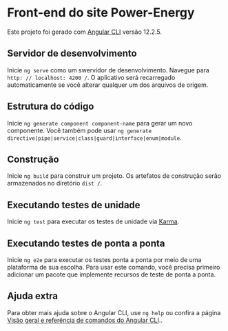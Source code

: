 # Front-end do site Power-Energy

Este projeto foi gerado com [Angular CLI](https://github.com/angular/angular-cli) versão 12.2.5.

## Servidor de desenvolvimento

Inicie `ng serve` como um swervidor de desenvolvimento. Navegue para `http: // localhost: 4200 /`. O aplicativo será recarregado automaticamente se você alterar qualquer um dos arquivos de origem.

## Estrutura do código

Inicie `ng generate component component-name` para gerar um novo componente. Você também pode usar `ng generate directive|pipe|service|class|guard|interface|enum|module`.

## Construção

Inicie `ng build` para construir um projeto. Os artefatos de construção serão armazenados no diretório `dist /`.

## Executando testes de unidade

Inicie `ng test` para executar os testes de unidade via [Karma](https://karma-runner.github.io).

## Executando testes de ponta a ponta

Inicie `ng e2e` para executar os testes ponta a ponta por meio de uma plataforma de sua escolha. Para usar este comando, você precisa primeiro adicionar um pacote que implemente recursos de teste de ponta a ponta.

## Ajuda extra

Para obter mais ajuda sobre o Angular CLI, use `ng help` ou confira a página [Visão geral e referência de comandos do Angular CLI](https://angular.io/cli)..
